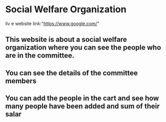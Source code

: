 # Social Welfare Organization
liv
e website link:"https://www.google.com/"

## This website is about a social welfare organization where you can see the people who are in the committee.
## You can see the details of the committee members
## You can add the people in the cart and see how many people have been added and sum of their salar
 


